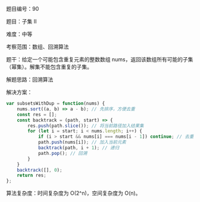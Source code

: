 题目编号：90

题目：子集 II

难度：中等

考察范围：数组、回溯算法

题干：给定一个可能包含重复元素的整数数组 nums，返回该数组所有可能的子集（幂集）。解集不能包含重复的子集。

解题思路：回溯算法

解决方案：

```javascript
var subsetsWithDup = function(nums) {
    nums.sort((a, b) => a - b); // 先排序，方便去重
    const res = [];
    const backtrack = (path, start) => {
        res.push(path.slice()); // 将当前路径加入结果集
        for (let i = start; i < nums.length; i++) {
            if (i > start && nums[i] === nums[i - 1]) continue; // 去重
            path.push(nums[i]); // 加入当前元素
            backtrack(path, i + 1); // 递归
            path.pop(); // 回溯
        }
    }
    backtrack([], 0);
    return res;
};
```

算法复杂度：时间复杂度为 O(2^n)，空间复杂度为 O(n)。